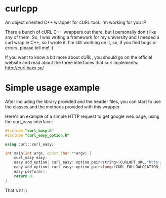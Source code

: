 curlcpp
=======

An object oriented C++ wrapper for cURL tool. I'm working for you :P

There a bunch of cURL C++ wrappers out there, but I personally don't like any of them. So, I was writing a framework for my university and I needed a curl wrap in C++, so I wrote it.
I'm still working on it, so, if you find bugs or errors, please tell me! :)

If you want to know a bit more about cURL, you should go on the official website and read about the three interfaces that curl implements: http://curl.haxx.se/

Simple usage example
====================

After including the library provided and the header files, you can start to use the classes and the methods provided with this wrapper.

Here's an example of a simple HTTP request to get google web page, using the curl_easy interface:

`````c++
#include "curl_easy.h"
#include "curl_easy_option.h"

using curl::curl_easy;

int main(int argc, const char **argv) {
    curl_easy easy;
    easy.add_option( curl_easy::option_pair<string>(CURLOPT_URL,"http://www.google.it") );
    easy.add_option( curl_easy::option_pair<long>(CURL_FOLLOWLOCATION,1L) );
    easy.perform();
    return 0;
}
`````

That's it! :)
